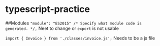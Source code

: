 # typescript-practice

##Modules
`"module": "ES2015" /* Specify what module code is generated. */,`
Neet to change or `export` is not usable

`import { Invoice } from './classes/invoice.js';`
Needs to be a js file

